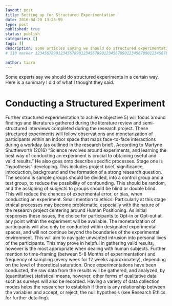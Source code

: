 ```yaml
---
layout: post
title: Setting up for Structured Experimentation
date: 2016-04-20 13:25:59
type: post
published: true
status: publish
categories: []
tags: []
description: some articles saying we should do structured experimentation
# 110 marker 1234567890123456789012345678901234567890123456789012345678901234567890123456789012345678901234567890123456789

author: tiara 
---
```


Some experts say we should do structured experiments in a certain way. Here is a summary I did of what I thought they said. 

# Conducting a Structured Experiment

Further structured experimentation to achieve objective 5) will focus around findings and literatures gathered during the literature review and semi-structured interviews completed during the research project. These structured experiments will follow observations and monetarization of participants within an indoor space that maps face-to-face interactions during a workday (as outlined in the research brief). 
According to Martyne Shuttleworth (2016) “Science revolves around experiments, and learning the best way of conducting an experiment is crucial to obtaining useful and valid results.” He also goes onto describe specific processes. Stage one is “hypothesis” developing. This includes project brief, significance, introduction, background and the formation of a strong research question. The second is sample groups should be divided, into a control group and a test group, to reduce the possibility of confounding. This should be random, and the assigning of subjects to groups should be blind or double blind. This will reduce the chances of experimental error, or bias, when conducting an experiment.
Small mention to ethics: Particularly at this stage ethical processes may become problematic, especially with the nature of the research project centering around Human Positioning. As initial responses these issues, the choice for participants to Opt-in or Opt-out at any point within the experiment will be available. The monetarization of participants will also only be conducted within designated experimental spaces, and will not continue beyond the boundaries of the experimental environment. This will aim to navigate unwanted intrusion into personal lives of the participants. This may prove in helpful in gathering valid results, however is the most appropriate when dealing with human subjects. 
Further mention to time-framing (between 5-8 Months of experimentation) and frequency of sampling (every week for 12 weeks approximately), depending on the level of theoretical saturation. Once experimentations have been conducted, the raw data from the results will be gathered, and analyzed, by (quantitative) statistical means, however, other forms of qualitative data such as surveys will also be recorded. Having a variety of data collection modes helps the researcher to establish if there is any relationship between the variables and accept, or reject, the null hypothesis (see Research Ethics for further detailing). 




